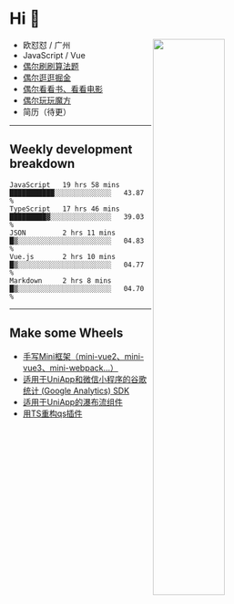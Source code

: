 # Hi 👋

[<img align="right" width="50%" src="https://github-readme-stats.vercel.app/api?username=OUDUIDUI&theme=dark&show_icons=true">](https://metrics.lecoq.io/OUDUIDUI?template=classic&#41;)


- 欧怼怼 / 广州
- JavaScript / Vue
- [偶尔刷刷算法题](https://github.com/OUDUIDUI/leet-code)
- [偶尔逛逛掘金](https://juejin.cn/user/4309700183594366)
- [偶尔看看书、看看电影](https://www.yuque.com/books/share/3ee1684b-8e19-4849-b5aa-13d1813ded6d)
- [偶尔玩玩魔方](https://cubing.com/results/person/2014OUSH01)
- 简历（待更）

---

##  Weekly development breakdown

<!--START_SECTION:waka-->
```text
JavaScript   19 hrs 58 mins  ███████████░░░░░░░░░░░░░░   43.87 % 
TypeScript   17 hrs 46 mins  █████████▓░░░░░░░░░░░░░░░   39.03 % 
JSON         2 hrs 11 mins   █▒░░░░░░░░░░░░░░░░░░░░░░░   04.83 % 
Vue.js       2 hrs 10 mins   █▒░░░░░░░░░░░░░░░░░░░░░░░   04.77 % 
Markdown     2 hrs 8 mins    █▒░░░░░░░░░░░░░░░░░░░░░░░   04.70 % 
```
<!--END_SECTION:waka-->



---

##  Make some Wheels

- [手写Mini框架（mini-vue2、mini-vue3、mini-webpack...）](https://github.com/OUDUIDUI/mini)
- [适用于UniApp和微信小程序的谷歌统计 (Google Analytics) SDK](https://github.com/OUDUIDUI/ga-tracker)
- [适用于UniApp的瀑布流组件](https://github.com/OUDUIDUI/uniapp-waterfalls-flow)
- [用TS重构qs插件](https://github.com/OUDUIDUI/qs)


